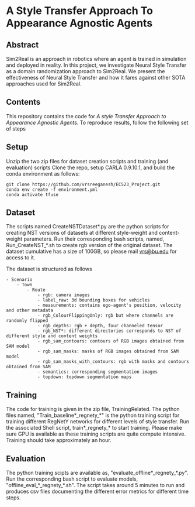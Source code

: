 # A Style Transfer Approach To Appearance Agnostic Agents

## Abstract
Sim2Real is an approach in robotics where an agent is trained in simulation and deployed in reality. In this project, we investigate Neural Style Transfer as a domain randomization approach to Sim2Real. We present the effectiveness of Neural Style Transfer and how it fares against other SOTA approaches used for Sim2Real.

## Contents
This repository contains the code for *A style Transfer Approach to Appearance Agnostic Agents*. To reproduce results, follow the following set of steps

## Setup
Unzip the two zip files for dataset creation scripts and training (and evaluation)  scripts
Clone the repo, setup CARLA 0.9.10.1, and build the conda environment as follows:
```
git clone https://github.com/vrsreeganesh/EC523_Project.git
conda env create -f environment.yml
conda activate tfuse
```

## Dataset 
The scripts named CreateNSTDataset*.py are the python scripts for creating NST versions of datasets at different style-weight and content-weight parameters. Run their corresponding bash scripts, named, Run_CreateNST_*.sh to create rgb version of the original dataset. The dataset cumulative has a size of 100GB, so please mail vrs@bu.edu for access to it. 

The dataset is structured as follows
```
- Scenario
    - Town
        - Route
            - rgb: camera images
            - label_raw: 3d bounding boxes for vehicles
            - measurements: contains ego-agent's position, velocity and other metadata
            - rgb_ColourFlippingOnly: rgb but where channels are randomly flipped
            - rgb_depths: rgb + depth, four channeled tensor
            - rgb_NST*: different directories corresponds to NST of different style and content weights
            - rgb_sam_contours: contours of RGB images obtained from SAM model
            - rgb_sam_masks: masks of RGB images obtained from SAM model
            - rgb_sam_masks_with_contours: rgb with masks and contours obtained from SAM
            - semantics: corresponding segmentation images
            - topdown: topdown segmentation maps
```

## Training
The code for training is given in the zip file, TrainingRelated. The python files named, "Train_baseline\*\_regnety\_\*" is the python training script for training different RegNetY networks for different levels of style transfer. Run the associated Shell script, train\*\_regnety\_\* to start training. Please make sure GPU is available as these training scripts are quite compute intensive. Training should take approximately an hour.

## Evaluation
The python training scipts are available as, "evaluate_offline\*\_regnety\_\*.py". Run the corresponding bash script to evaluate models, "offline_eval_\*\_regnety\_\*.sh". The script takes around 5 minutes to run and produces csv files documenting the different error metrics for different time steps. 
